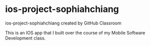# ios-project-sophiahchiang
ios-project-sophiahchiang created by GitHub Classroom

This is an IOS app that I built over the course of my Mobile Software Development class.  
